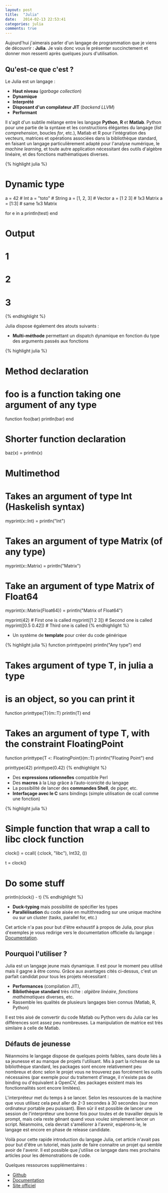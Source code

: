 ```yaml
---
layout: post
title:  "Julia"
date:   2014-02-13 22:53:41
categories: julia
comments: true
---
```


Aujourd'hui j'aimerais parler d'un langage de programmation que je viens de
découvrir : **Julia**. Je vais donc vous le présenter succinctement et donner
mon ressenti après quelques jours d'utilisation.

## Qu'est-ce que c'est ?

Le Julia est un langage :

* **Haut niveau** (_garbage collection_)
* **Dynamique**
* **Interprété**
* **Disposant d'un compilateur JIT** (_backend LLVM_)
* **Performant**

Il s'agit d'un subtile mélange entre les langage **Python**, **R** et
**Matlab**. Python pour une partie de la syntaxe et les constructions élégantes du
langage (_list comprehension_, boucles _for_, etc.), Matlab et R pour l'intégration
des vecteurs, matrices et opérations associées dans la bibliothèque standard,
en faisant un langage particulièrement adapté pour l'analyse numérique, le
_machine learning_, et toute autre application nécessitant des outils d'algèbre
linéaire, et des fonctions mathématiques diverses.

{% highlight julia %}

# Dynamic type
a = 42          # Int
a = "toto"      # String
a = [1, 2, 3]   # Vector
a = [1 2 3]     # 1x3 Matrix
a = [1:3]       # same 1x3 Matrix

for e in a
    println(test)
end

# Output
# 1
# 2
# 3
{% endhighlight %}


Julia dispose également des atouts suivants :

* **Multi-méthode** permettant un dispatch dynamique en fonction du type des arguments passés aux fonctions

{% highlight julia %}
# Method declaration
# foo is a function taking one argument of any type
function foo(bar)
    println(bar)
    end

# Shorter function declaration
baz(x) = println(x)

# Multimethod
# Takes an argument of type Int (Haskelish syntax)
myprint(x::Int) = println("Int")
# Takes an argument of type Matrix (of any type)
myprint(x::Matrix) = println("Matrix")
# Take an argument of type Matrix of Float64
myprint(x::Matrix{Float64}) = println("Matrix of Float64")

myprint(42)         # First one is called
myprint([1 2 3])    # Second one is called
myprint([0.5 0.42]) # Third one is called
{% endhighlight %}

* Un système de **template** pour créer du code générique

{% highlight julia %}
function printtype(m)
    println("Any type")
end

# Takes argument of type T, in julia a type
# is an object, so you can print it
function printtype{T}(m::T)
    println(T)
end

# Takes an argument of type T, with the constraint FloatingPoint
function printtype{T <: FloatingPoint}(m::T)
    println("Floating Point")
end

printtype(42)
printtype(0.42)
{% endhighlight %}

* Des **expressions rationnelles** compatible Perl
* Des **macros** à la Lisp grâce à l’auto-iconicité du langage
* La possibilité de lancer des **commandes Shell**, de piper, etc.
* **Interfaçage avec le C** sans bindings (simple utilisation de ccall comme une fonction)

{% highlight julia %}
# Simple function that wrap a call to libc clock function
clock() = ccall( (:clock, "libc"), Int32, ())

t = clock()

# Do some stuff

println(clock() - t)
{% endhighlight %}

* **Duck-typing** mais possibilité de spécifier les types
* **Parallélisation** du code aisée en multithreading sur une unique machine ou sur un cluster (tasks, parallel for, etc.)



Cet article n'a pas pour but d'être exhaustif à propos de Julia, pour plus
d'exemples je vous redirige vers le documentation officielle du langage :
[Documentation](http://docs.julialang.org/en/latest/manual/).



## Pourquoi l'utiliser ?

Julia est un langage jeune mais dynamique. Il est pour le moment peu utilisé
mais il gagne à être connu. Grâce aux avantages cités ci-dessus, c'est un
parfait candidat pour tous les projets nécessitant :

* **Performances** (compilation JIT),
* **Bibliothèque standard** très riche : _algèbre linéaire_, _fonctions mathématiques_ diverses, etc.
* Rassemble les qualités de plusieurs langages bien connus (Matlab, R, Python)


Il est très aisé de convertir du code Matlab ou Python vers du Julia car les
différences sont assez peu nombreuses. La manipulation de matrice est très
similaire à celle de Matlab.



## Défauts de jeunesse

Néanmoins le langage dispose de quelques points faibles, sans doute liés à sa
jeunesse et au manque de projets l'utilisant. Mis à part la richesse de sa
bibliothèque standard, les packages sont encore relativement peu nombreux et
donc selon le projet vous ne trouverez pas forcément les outils nécessaires
(par exemple pour du traitement d'image, il n'existe pas de binding ou
d'équivalent à OpenCV, des packages existent mais les fonctionnalités sont
encore limitées).

L'interpréteur met du temps à se lancer. Selon les ressources de la machine
que vous utilisez cela peut aller de 2-3 secondes à 30 secondes (sur mon
ordinateur portable peu puissant). Bien sûr il est possible de lancer une
session de l'interpréteur une bonne fois pour toutes et de travailler depuis
le prompt, mais cela reste gênant quand vous voulez simplement lancer un
script. Néanmoins, cela devrait s'améliorer à l'avenir, espérons-le, le
langage est encore en phase de release candidate.

Voilà pour cette rapide introduction du langage Julia, cet article n'avait
pas pour but d'être un tutoriel, mais juste de faire connaitre un projet qui
semble avoir de l'avenir. Il est possible que j'utilise ce langage dans mes
prochains articles pour les démonstrations de code.

Quelques ressources supplémentaires :

* [Github](https://github.com/JuliaLang/julia)
* [Documentation](http://docs.julialang.org/en/latest/manual/)
* [Site officiel](http://julialang.org/)
